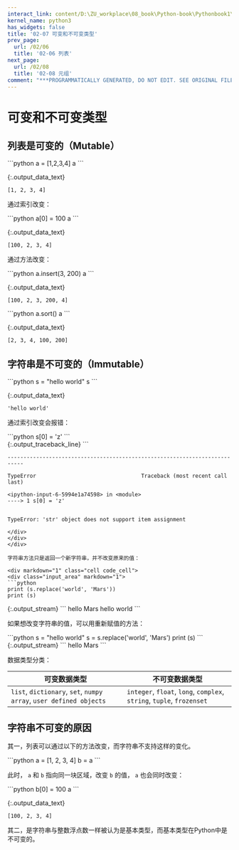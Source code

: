 ```yaml
---
interact_link: content/D:\ZU_workplace\08_book\Python-book\Pythonbook1\content\02/07.ipynb
kernel_name: python3
has_widgets: false
title: '02-07 可变和不可变类型'
prev_page:
  url: /02/06
  title: '02-06 列表'
next_page:
  url: /02/08
  title: '02-08 元组'
comment: "***PROGRAMMATICALLY GENERATED, DO NOT EDIT. SEE ORIGINAL FILES IN /content***"
---
```


# 可变和不可变类型

## 列表是可变的（Mutable）

<div markdown="1" class="cell code_cell">
<div class="input_area" markdown="1">
```python
a = [1,2,3,4]
a
```
</div>

<div class="output_wrapper" markdown="1">
<div class="output_subarea" markdown="1">


{:.output_data_text}
```
[1, 2, 3, 4]
```


</div>
</div>
</div>

通过索引改变：

<div markdown="1" class="cell code_cell">
<div class="input_area" markdown="1">
```python
a[0] = 100
a
```
</div>

<div class="output_wrapper" markdown="1">
<div class="output_subarea" markdown="1">


{:.output_data_text}
```
[100, 2, 3, 4]
```


</div>
</div>
</div>

通过方法改变：

<div markdown="1" class="cell code_cell">
<div class="input_area" markdown="1">
```python
a.insert(3, 200)
a
```
</div>

<div class="output_wrapper" markdown="1">
<div class="output_subarea" markdown="1">


{:.output_data_text}
```
[100, 2, 3, 200, 4]
```


</div>
</div>
</div>

<div markdown="1" class="cell code_cell">
<div class="input_area" markdown="1">
```python
a.sort()
a
```
</div>

<div class="output_wrapper" markdown="1">
<div class="output_subarea" markdown="1">


{:.output_data_text}
```
[2, 3, 4, 100, 200]
```


</div>
</div>
</div>

## 字符串是不可变的（Immutable）

<div markdown="1" class="cell code_cell">
<div class="input_area" markdown="1">
```python
s = "hello world"
s
```
</div>

<div class="output_wrapper" markdown="1">
<div class="output_subarea" markdown="1">


{:.output_data_text}
```
'hello world'
```


</div>
</div>
</div>

通过索引改变会报错：

<div markdown="1" class="cell code_cell">
<div class="input_area" markdown="1">
```python
s[0] = 'z'
```
</div>

<div class="output_wrapper" markdown="1">
<div class="output_subarea" markdown="1">
{:.output_traceback_line}
```

    ---------------------------------------------------------------------------

    TypeError                                 Traceback (most recent call last)

    <ipython-input-6-5994e1a74598> in <module>
    ----> 1 s[0] = 'z'
    

    TypeError: 'str' object does not support item assignment


```
</div>
</div>
</div>

字符串方法只是返回一个新字符串，并不改变原来的值：

<div markdown="1" class="cell code_cell">
<div class="input_area" markdown="1">
```python
print (s.replace('world', 'Mars'))
print (s)
```
</div>

<div class="output_wrapper" markdown="1">
<div class="output_subarea" markdown="1">
{:.output_stream}
```
hello Mars
hello world
```
</div>
</div>
</div>

如果想改变字符串的值，可以用重新赋值的方法：

<div markdown="1" class="cell code_cell">
<div class="input_area" markdown="1">
```python
s = "hello world"
s = s.replace('world', 'Mars')
print (s)
```
</div>

<div class="output_wrapper" markdown="1">
<div class="output_subarea" markdown="1">
{:.output_stream}
```
hello Mars
```
</div>
</div>
</div>

数据类型分类：

|可变数据类型|不可变数据类型|
|--|--|
|`list`, `dictionary`, `set`, `numpy array`, `user defined objects`|`integer`, `float`, `long`, `complex`, `string`, `tuple`, `frozenset`

## 字符串不可变的原因

其一，列表可以通过以下的方法改变，而字符串不支持这样的变化。

<div markdown="1" class="cell code_cell">
<div class="input_area" markdown="1">
```python
a = [1, 2, 3, 4]
b = a
```
</div>

</div>

此时， `a` 和 `b` 指向同一块区域，改变 `b` 的值， `a` 也会同时改变：

<div markdown="1" class="cell code_cell">
<div class="input_area" markdown="1">
```python
b[0] = 100
a
```
</div>

<div class="output_wrapper" markdown="1">
<div class="output_subarea" markdown="1">


{:.output_data_text}
```
[100, 2, 3, 4]
```


</div>
</div>
</div>

其二，是字符串与整数浮点数一样被认为是基本类型，而基本类型在Python中是不可变的。
